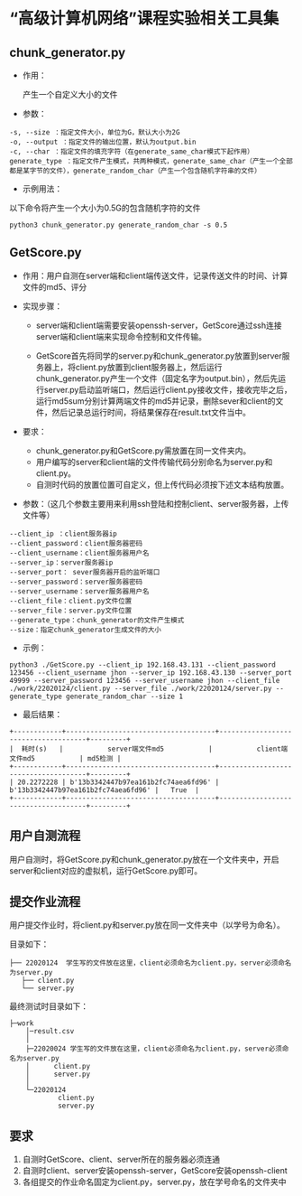 # “高级计算机网络”课程实验相关工具集

## chunk_generator.py

* 作用：

    产生一个自定义大小的文件

* 参数：

```
-s, --size ：指定文件大小，单位为G，默认大小为2G
-o, --output ：指定文件的输出位置，默认为output.bin
-c, --char ：指定文件的填充字符（在generate_same_char模式下起作用）
generate_type ：指定文件产生模式，共两种模式，generate_same_char（产生一个全部都是某字节的文件），generate_random_char（产生一个包含随机字符串的文件）
```

* 示例用法：

以下命令将产生一个大小为0.5G的包含随机字符的文件

```
python3 chunk_generator.py generate_random_char -s 0.5
```

## GetScore.py

* 作用：用户自测在server端和client端传送文件，记录传送文件的时间、计算文件的md5、评分

* 实现步骤：

  * server端和client端需要安装openssh-server，GetScore通过ssh连接server端和client端来实现命令控制和文件传输。

  * GetScore首先将同学的server.py和chunk_generator.py放置到server服务器上，将client.py放置到client服务器上，然后运行chunk_generator.py产生一个文件（固定名字为output.bin），然后先运行server.py启动监听端口，然后运行client.py接收文件，接收完毕之后，运行md5sum分别计算两端文件的md5并记录，删除sever和client的文件，然后记录总运行时间，将结果保存在result.txt文件当中。

* 要求：
  * chunk_generator.py和GetScore.py需放置在同一文件夹内。
  * 用户编写的server和client端的文件传输代码分别命名为server.py和client.py。
  * 自测时代码的放置位置可自定义，但上传代码必须按下述文本结构放置。
  

* 参数：（这几个参数主要用来利用ssh登陆和控制client、server服务器，上传文件等）

```
--client_ip ：client服务器ip
--client_password：client服务器密码
--client_username：client服务器用户名
--server_ip：server服务器ip
--server_port： sever服务器开启的监听端口
--server_password：server服务器密码
--server_username：server服务器用户名
--client_file：client.py文件位置
--server_file：server.py文件位置 
--generate_type：chunk_generator的文件产生模式
--size：指定chunk_generator生成文件的大小
```

* 示例：

```
python3 ./GetScore.py --client_ip 192.168.43.131 --client_password 123456 --client_username jhon --server_ip 192.168.43.130 --server_port 49999 --server_password 123456 --server_username jhon --client_file ./work/22020124/client.py --server_file ./work/22020124/server.py --generate_type generate_random_char --size 1
```

* 最后结果：  

```
+------------+-------------------------------------+-------------------------------------+---------+
|  耗时(s)   |           server端文件md5           |           client端文件md5           | md5检测 |
+------------+-------------------------------------+-------------------------------------+---------+
| 20.2272228 | b'13b3342447b97ea161b2fc74aea6fd96' | b'13b3342447b97ea161b2fc74aea6fd96' |   True  |
+------------+-------------------------------------+-------------------------------------+---------+
```

## 用户自测流程
用户自测时，将GetScore.py和chunk_generator.py放在一个文件夹中，开启server和client对应的虚拟机，运行GetScore.py即可。

## 提交作业流程

用户提交作业时，将client.py和server.py放在同一文件夹中（以学号为命名）。 

目录如下：  

```
├── 22020124  学生写的文件放在这里，client必须命名为client.py，server必须命名为server.py
   ├── client.py
   └── server.py

```

最终测试时目录如下：
``` 
├─work
    │─result.csv
    │
    ├─22020024 学生写的文件放在这里，client必须命名为client.py，server必须命名为server.py
    │      client.py
    │      server.py
    │
    └─22020124
            client.py
            server.py

```
## 要求

1. 自测时GetScore、client、server所在的服务器必须连通
2. 自测时client、server安装openssh-server，GetScore安装openssh-client
3. 各组提交的作业命名固定为client.py，server.py，放在学号命名的文件夹中
